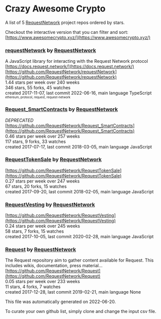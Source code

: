 # Crazy Awesome Crypto
A list of 5 [RequestNetwork](https://github.com/RequestNetwork) project repos ordered by stars.  

Checkout the interactive version that you can filter and sort: 
[https://www.awesomecrypto.xyz/](https://www.awesomecrypto.xyz/)  


### [requestNetwork](https://github.com/RequestNetwork/requestNetwork) by [RequestNetwork](https://github.com/RequestNetwork)  
A JavaScript library for interacting with the Request Network protocol  
[https://docs.request.network/](https://docs.request.network/)  
[https://github.com/RequestNetwork/requestNetwork](https://github.com/RequestNetwork/requestNetwork)  
1.44 stars per week over 240 weeks  
346 stars, 55 forks, 45 watches  
created 2017-11-07, last commit 2022-06-16, main language TypeScript  
<sub><sup>ethereum, protocol, request, request-network</sup></sub>


### [Request_SmartContracts](https://github.com/RequestNetwork/Request_SmartContracts) by [RequestNetwork](https://github.com/RequestNetwork)  
*DEPRECATED*   
[https://github.com/RequestNetwork/Request_SmartContracts](https://github.com/RequestNetwork/Request_SmartContracts)  
0.46 stars per week over 257 weeks  
117 stars, 9 forks, 33 watches  
created 2017-07-17, last commit 2018-03-05, main language JavaScript  


### [RequestTokenSale](https://github.com/RequestNetwork/RequestTokenSale) by [RequestNetwork](https://github.com/RequestNetwork)  
  
[https://github.com/RequestNetwork/RequestTokenSale](https://github.com/RequestNetwork/RequestTokenSale)  
0.27 stars per week over 247 weeks  
67 stars, 20 forks, 15 watches  
created 2017-09-20, last commit 2018-02-05, main language JavaScript  


### [RequestVesting](https://github.com/RequestNetwork/RequestVesting) by [RequestNetwork](https://github.com/RequestNetwork)  
  
[https://github.com/RequestNetwork/RequestVesting](https://github.com/RequestNetwork/RequestVesting)  
0.24 stars per week over 245 weeks  
58 stars, 7 forks, 15 watches  
created 2017-10-05, last commit 2020-02-28, main language JavaScript  


### [Request](https://github.com/RequestNetwork/Request) by [RequestNetwork](https://github.com/RequestNetwork)  
The Request repository aim to gather content available for Request. This includes wikis, documentation, press material...  
[https://github.com/RequestNetwork/Request](https://github.com/RequestNetwork/Request)  
0.05 stars per week over 233 weeks  
11 stars, 4 forks, 7 watches  
created 2017-12-28, last commit 2019-02-21, main language None  


This file was automatically generated on 2022-06-20.  

To curate your own github list, simply clone and change the input csv file.  